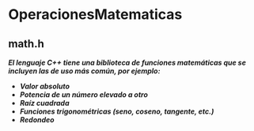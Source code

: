 # OperacionesMatematicas

## math.h

**_El lenguaje C++ tiene una biblioteca de funciones matemáticas que se incluyen las de uso más común, por ejemplo:_**

- **_Valor absoluto_**
- **_Potencia de un número elevado a otro_**
- **_Raíz cuadrada_**
- **_Funciones trigonométricas (seno, coseno, tangente, etc.)_**
- **_Redondeo_**
